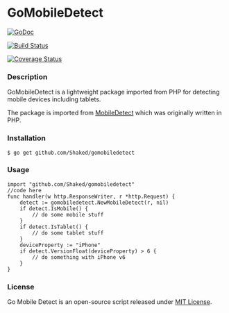 GoMobileDetect
==============

[![GoDoc](https://godoc.org/github.com/Shaked/gomobiledetect?status.png)](https://godoc.org/github.com/Shaked/gomobiledetect)

[![Build Status](https://travis-ci.org/Shaked/gomobiledetect.png?branch=master)](https://travis-ci.org/Shaked/gomobiledetect)

[![Coverage Status](https://coveralls.io/repos/Shaked/gomobiledetect/badge.png)](https://coveralls.io/r/Shaked/gomobiledetect)

### Description

GoMobileDetect is a lightweight package imported from PHP for detecting mobile devices including tablets. 

The package is imported from [MobileDetect](http://www.mobiledetect.net) which was originally written in PHP.

### Installation 

    $ go get github.com/Shaked/gomobiledetect 

### Usage

    import "github.com/Shaked/gomobiledetect"
    //code here 
    func handler(w http.ResponseWriter, r *http.Request) {
        detect := gomobiledetect.NewMobileDetect(r, nil)
        if detect.IsMobile() { 
            // do some mobile stuff 
        }
        if detect.IsTablet() {
            // do some tablet stuff 
        }
        deviceProperty := "iPhone"
        if detect.VersionFloat(deviceProperty) > 6 { 
            // do something with iPhone v6 
        } 
    }

### License

Go Mobile Detect is an open-source script released under [MIT License](http://www.opensource.org/licenses/mit-license.php). 
